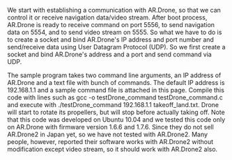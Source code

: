 We start with establishing a communication with AR.Drone, so that we can control it or receive navigation data/video stream. After boot process, AR.Drone is ready to receive command on port 5556, to send navigation data on 5554, and to send video stream on 5555. So what we have to do is to create a socket and bind AR.Drone's IP address and port number and send/receive data using User Datagram Protocol (UDP). So we first create a socket and bind AR.Drone's address and a port and send command via UDP.

The sample program takes two command line arguments, an IP address of AR.Drone and a text file with bunch of commands. The default IP address is 192.168.1.1 and a sample command file is attached in this page. Compile this code with lines such as gcc -o testDrone_command testDrone_command.c and execute with ./testDrone_command 192.168.1.1 takeoff_land.txt. Drone will start to rotate its propellers, but will stop before actually taking off. Note that this code was developed on Ubuntu 10.04 and we tested this code only on AR.Drone with firmware version 1.6.6 and 1.7.6. Since they do not sell AR.Drone2 in Japan yet, so we have not tested with AR.Drone2. Many people, however, reported their software works with AR.Drone2 without modification except video stream, so it should work with AR.Drone2 also.
